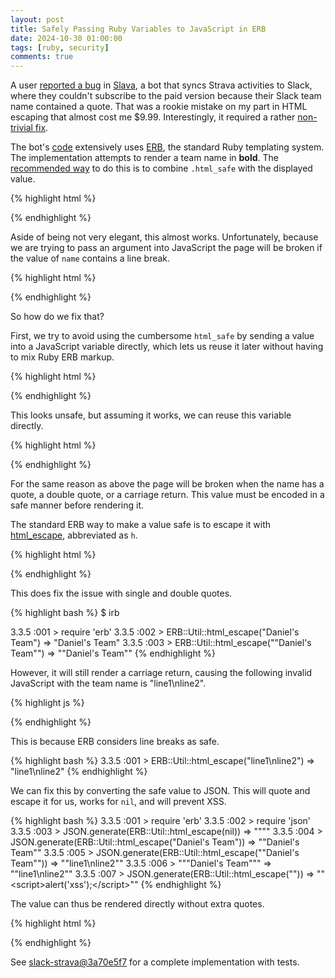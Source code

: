 ```yaml
---
layout: post
title: Safely Passing Ruby Variables to JavaScript in ERB
date: 2024-10-30 01:00:00
tags: [ruby, security]
comments: true
---
```

A user [reported a bug](https://github.com/dblock/slack-strava/issues/171) in [Slava](https://slava.playplay.io), a bot that syncs Strava activities to Slack, where they couldn't subscribe to the paid version because their Slack team name contained a quote. That was a rookie mistake on my part in HTML escaping that almost cost me $9.99. Interestingly, it required a rather [non-trivial fix](https://github.com/dblock/slack-strava/commit/3a70e5f70b778a79b79a1406ee629e379b07094e).

The bot's [code](https://github.com/dblock/slack-strava/) extensively uses [ERB](https://github.com/ruby/erb), the standard Ruby templating system. The implementation attempts to render a team name in **bold**. The [recommended way](https://stackoverflow.com/questions/75389277/how-to-make-a-text-bold-in-helper-rb-ruby-file-inside-a-string) to do this is to combine `.html_safe` with the displayed value.

{% highlight html %}
<script>
  $(document).ready(function() {
    message('<%= "Welcome <b>".html_safe + name + "</b>!".html_safe %>');
  });
</script>
{% endhighlight %}

Aside of being not very elegant, this almost works. Unfortunately, because we are trying to pass an argument into JavaScript the page will be broken if the value of `name` contains a line break. 

{% highlight html %}
<script>
  $(document).ready(function() {
    message('<%= "Welcome <b>".html_safe + "line1
line2" + "</b>!".html_safe %>');
  });
</script>
{% endhighlight %}

So how do we fix that?

First, we try to avoid using the cumbersome `html_safe` by sending a value into a JavaScript variable directly, which lets us reuse it later without having to mix Ruby ERB markup.

{% highlight html %}
<script>
  $(document).ready(function() {
    var name = '<%= name %>';
  });
</script>
{% endhighlight %}

This looks unsafe, but assuming it works, we can reuse this variable directly.

{% highlight html %}
<script>
  $(document).ready(function() {
    var name = '<%= name %>';
    message('Welcome <b>' + name + '</b>!');
  });
</script>
{% endhighlight %}

For the same reason as above the page will be broken when the name has a quote, a double quote, or a carriage return. This value must be encoded in a safe manner before rendering it.

The standard ERB way to make a value safe is to escape it with [html_escape](https://apidock.com/rails/v5.2.3/ERB/Util/html_escape), abbreviated as `h`.

{% highlight html %}
<script>
  $(document).ready(function() {
    var name = '<%=h name %>';
    message('Welcome <b>' + name + '</b>!');
  });
</script>
{% endhighlight %}

This does fix the issue with single and double quotes.

{% highlight bash %}
$ irb

3.3.5 :001 > require 'erb'
3.3.5 :002 > ERB::Util::html_escape("Daniel's Team")
 => "Daniel&#39;s Team" 
3.3.5 :003 > ERB::Util::html_escape("\"Daniel's Team\"")
 => "&quot;Daniel&#39;s Team&quot;"
{% endhighlight %}

However, it will still render a carriage return, causing the following invalid JavaScript with the team name is "line1\nline2".

{% highlight js %}
<script>
  $(document).ready(function() {
    var name = "line 1
line 2";
    message('Welcome <b>' + name + '</b>!');
  });
</script>
{% endhighlight %}

This is because ERB considers line breaks as safe.

{% highlight bash %}
3.3.5 :001 > ERB::Util::html_escape("line1\nline2")
 => "line1\nline2"
{% endhighlight %}

We can fix this by converting the safe value to JSON. This will quote and escape it for us, works for `nil`, and will prevent XSS.

{% highlight bash %}
3.3.5 :001 > require 'erb'
3.3.5 :002 > require 'json'
3.3.5 :003 > JSON.generate(ERB::Util::html_escape(nil))
 => "\"\""
3.3.5 :004 > JSON.generate(ERB::Util::html_escape("Daniel's Team"))
 => "\"Daniel&#39;s Team\""
3.3.5 :005 > JSON.generate(ERB::Util::html_escape("\"Daniel's Team\""))
 => "\"line1\\nline2\"" 
3.3.5 :006 > "\"&quot;Daniel&#39;s Team&quot;\""
 => "\"line1\\nline2\"" 
3.3.5 :007 > JSON.generate(ERB::Util::html_escape("<script>alert('xss');</script>"))
 => "\"&lt;script&gt;alert(&#39;xss&#39;);&lt;/script&gt;\""
{% endhighlight %}

The value can thus be rendered directly without extra quotes.

{% highlight html %}
<script>
  $(document).ready(function() {
    var name = <%= JSON.generate(ERB::Util::html_escape(name)) %>;
    message('Welcome <b>' + name + '</b>!');
  });
</script>
{% endhighlight %}

See [slack-strava@3a70e5f7](https://github.com/dblock/slack-strava/commit/3a70e5f70b778a79b79a1406ee629e379b07094e) for a complete implementation with tests.
